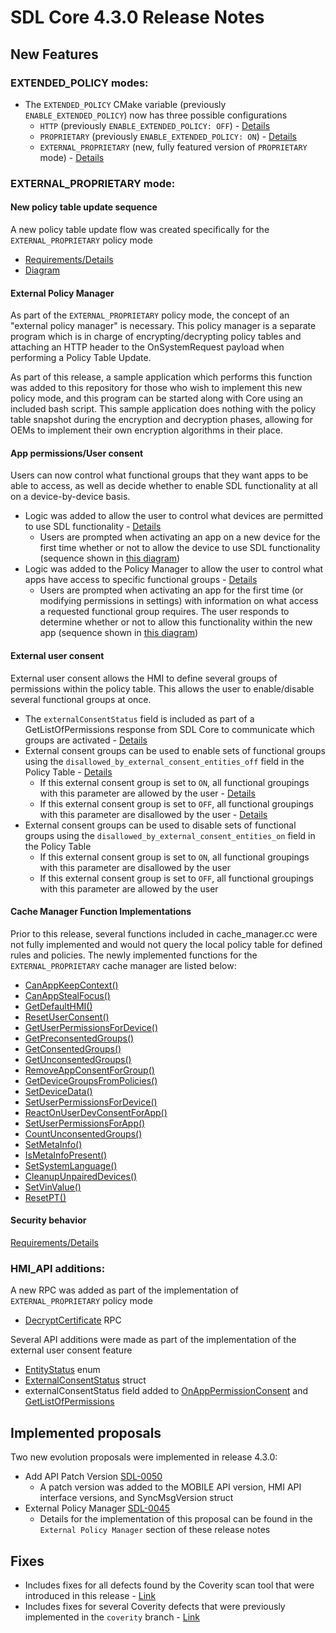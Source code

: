 # SDL Core 4.3.0 Release Notes

## New Features

### EXTENDED_POLICY modes:

  - The `EXTENDED_POLICY` CMake variable (previously `ENABLE_EXTENDED_POLICY`) now has three possible configurations
    - `HTTP` (previously `ENABLE_EXTENDED_POLICY: OFF`) - [Details](https://github.com/smartdevicelink/sdl_core/issues/941) 
    - `PROPRIETARY` (previously `ENABLE_EXTENDED_POLICY: ON`) - [Details](https://github.com/smartdevicelink/sdl_core/issues/940)
    - `EXTERNAL_PROPRIETARY` (new, fully featured version of `PROPRIETARY` mode) - [Details](https://github.com/smartdevicelink/sdl_core/issues/942)

### EXTERNAL_PROPRIETARY mode:
#### New policy table update sequence 
A new policy table update flow was created specifically for the `EXTERNAL_PROPRIETARY`  policy mode

- [Requirements/Details](https://github.com/smartdevicelink/sdl_core/issues/933) 
- [Diagram](https://user-images.githubusercontent.com/10549248/26896053-9417c604-4b91-11e7-9e47-524c930eb542.png)

#### External Policy Manager
As part of the `EXTERNAL_PROPRIETARY` policy mode, the concept of an "external policy manager" is necessary. This policy manager is a separate program which is in charge of encrypting/decrypting policy tables and attaching an HTTP header to the OnSystemRequest payload when performing a Policy Table Update.

As part of this release, a sample application which performs this function was added to this repository for those who wish to implement this new policy mode, and this program can be started along with Core using an included bash script. This sample application does nothing with the policy table snapshot during the encryption and decryption phases, allowing for OEMs to implement their own encryption algorithms in their place.

#### App permissions/User consent
Users can now control what functional groups that they want apps to be able to access, as well as decide whether to enable SDL functionality at all on a device-by-device basis. 

  - Logic was added to allow the user to control what devices are permitted to use SDL functionality - [Details](https://github.com/smartdevicelink/sdl_core/issues/934) 
    - Users are prompted when activating an app on a new device for the first time whether or not to allow the device to use SDL functionality (sequence shown in [this diagram](https://user-images.githubusercontent.com/10549248/26897493-ba378f2c-4b96-11e7-93b0-b24f01c7dc28.png))
  - Logic was added to the Policy Manager to allow the user to control what apps have access to specific functional groups - [Details](https://github.com/smartdevicelink/sdl_core/issues/939) 
    - Users are prompted when activating an app for the first time (or modifying permissions in settings) with information on what access a requested functional group requires. The user responds to determine whether or not to allow this functionality within the new app (sequence shown in [this diagram](https://user-images.githubusercontent.com/10549248/26902322-e6e02bf0-4ba6-11e7-98b3-c285396061a4.png))


#### External user consent
External user consent allows the HMI to define several groups of permissions within the policy table. This allows the user to enable/disable several functional groups at once.

  - The `externalConsentStatus` field is included as part of a GetListOfPermissions response from SDL Core to communicate which groups are activated - [Details](https://github.com/smartdevicelink/sdl_core/issues/1047)
  - External consent groups can be used to enable sets of functional groups using the `disallowed_by_external_consent_entities_off` field in the Policy Table - [Details](https://github.com/smartdevicelink/sdl_core/issues/1049)
    - If this external consent group is set to `ON`, all functional groupings with this parameter are allowed by the user - [Details](https://github.com/smartdevicelink/sdl_core/issues/1048)
    - If this external consent group is set to `OFF`, all functional groupings with this parameter are disallowed by the user - [Details](https://github.com/smartdevicelink/sdl_core/issues/1050)
  - External consent groups can be used to disable sets of functional groups using the `disallowed_by_external_consent_entities_on` field in the Policy Table
    - If this external consent group is set to `ON`, all functional groupings with this parameter are disallowed by the user
    - If this external consent group is set to `OFF`, all functional groupings with this parameter are allowed by the user

#### Cache Manager Function Implementations
Prior to this release, several functions included in cache_manager.cc were not fully implemented and would not query the local policy table for defined rules and policies. The newly implemented functions for the `EXTERNAL_PROPRIETARY` cache manager are listed below:

 - [CanAppKeepContext()](https://github.com/smartdevicelink/sdl_core/blob/release/4.3.0/src/components/policy/policy_external/src/cache_manager.cc#L310)
 - [CanAppStealFocus()](https://github.com/smartdevicelink/sdl_core/blob/release/4.3.0/src/components/policy/policy_external/src/cache_manager.cc#L363)
 - [GetDefaultHMI()](https://github.com/smartdevicelink/sdl_core/blob/release/4.3.0/src/components/policy/policy_external/src/cache_manager.cc#L374)
 - [ResetUserConsent()](https://github.com/smartdevicelink/sdl_core/blob/release/4.3.0/src/components/policy/policy_external/src/cache_manager.cc#L391)
 - [GetUserPermissionsForDevice()](https://github.com/smartdevicelink/sdl_core/blob/release/4.3.0/src/components/policy/policy_external/src/cache_manager.cc#L406)
 - [GetPreconsentedGroups()](https://github.com/smartdevicelink/sdl_core/blob/release/4.3.0/src/components/policy/policy_external/src/cache_manager.cc#L477)
 - [GetConsentedGroups()](https://github.com/smartdevicelink/sdl_core/blob/release/4.3.0/src/components/policy/policy_external/src/cache_manager.cc#L514)
 - [GetUnconsentedGroups()](https://github.com/smartdevicelink/sdl_core/blob/release/4.3.0/src/components/policy/policy_external/src/cache_manager.cc#L549)
 - [RemoveAppConsentForGroup()](https://github.com/smartdevicelink/sdl_core/blob/release/4.3.0/src/components/policy/policy_external/src/cache_manager.cc#L605)
 - [GetDeviceGroupsFromPolicies()](https://github.com/smartdevicelink/sdl_core/blob/release/4.3.0/src/components/policy/policy_external/src/cache_manager.cc#L799)
 - [SetDeviceData()](https://github.com/smartdevicelink/sdl_core/blob/release/4.3.0/src/components/policy/policy_external/src/cache_manager.cc#L975)
 - [SetUserPermissionsForDevice()](https://github.com/smartdevicelink/sdl_core/blob/release/4.3.0/src/components/policy/policy_external/src/cache_manager.cc#L1008)
 - [ReactOnUserDevConsentForApp()](https://github.com/smartdevicelink/sdl_core/blob/release/4.3.0/src/components/policy/policy_external/src/cache_manager.cc#L1043)
 - [SetUserPermissionsForApp()](https://github.com/smartdevicelink/sdl_core/blob/release/4.3.0/src/components/policy/policy_external/src/cache_manager.cc#L1076)
 - [CountUnconsentedGroups()](https://github.com/smartdevicelink/sdl_core/blob/release/4.3.0/src/components/policy/policy_external/src/cache_manager.cc#L1768)
 - [SetMetaInfo()](https://github.com/smartdevicelink/sdl_core/blob/release/4.3.0/src/components/policy/policy_external/src/cache_manager.cc#L1868) 
 - [IsMetaInfoPresent()](https://github.com/smartdevicelink/sdl_core/blob/release/4.3.0/src/components/policy/policy_external/src/cache_manager.cc#L1884)
 - [SetSystemLanguage()](https://github.com/smartdevicelink/sdl_core/blob/release/4.3.0/src/components/policy/policy_external/src/cache_manager.cc#L1893)
 - [CleanupUnpairedDevices()](https://github.com/smartdevicelink/sdl_core/blob/release/4.3.0/src/components/policy/policy_external/src/cache_manager.cc#L1919)
 - [SetVinValue()](https://github.com/smartdevicelink/sdl_core/blob/release/4.3.0/src/components/policy/policy_external/src/cache_manager.cc#L2175)
 - [ResetPT()](https://github.com/smartdevicelink/sdl_core/blob/release/4.3.0/src/components/policy/policy_external/src/cache_manager.cc#L2309)

#### Security behavior 
[Requirements/Details](https://github.com/smartdevicelink/sdl_core/issues/937)

### HMI_API additions:

A new RPC was added as part of the implementation of `EXTERNAL_PROPRIETARY` policy mode

  - [DecryptCertificate](https://github.com/smartdevicelink/sdl_core/blob/6283aa26e262d2d16ed1393989d8e0e062dba88d/src/components/interfaces/HMI_API.xml#L2468-L2476) RPC

Several API additions were made as part of the implementation of the external user consent feature

  - [EntityStatus](https://github.com/smartdevicelink/sdl_core/blob/6283aa26e262d2d16ed1393989d8e0e062dba88d/src/components/interfaces/HMI_API.xml#L1263-L1266) enum
  - [ExternalConsentStatus](https://github.com/smartdevicelink/sdl_core/blob/6283aa26e262d2d16ed1393989d8e0e062dba88d/src/components/interfaces/HMI_API.xml#L1268-L1278) struct
  - externalConsentStatus field added to [OnAppPermissionConsent](https://github.com/smartdevicelink/sdl_core/blob/6283aa26e262d2d16ed1393989d8e0e062dba88d/src/components/interfaces/HMI_API.xml#L4170-L4172) and [GetListOfPermissions](https://github.com/smartdevicelink/sdl_core/blob/6283aa26e262d2d16ed1393989d8e0e062dba88d/src/components/interfaces/HMI_API.xml#L4170-L4172)

## Implemented proposals
Two new evolution proposals were implemented in release 4.3.0:

- Add API Patch Version [SDL-0050](https://github.com/smartdevicelink/sdl_evolution/blob/master/proposals/0050-add-api-patch-version.md)
  - A patch version was added to the MOBILE API version, HMI API interface versions, and SyncMsgVersion struct
- External Policy Manager [SDL-0045](https://github.com/smartdevicelink/sdl_evolution/blob/master/proposals/0045-external-policy-manager.md)
  - Details for the implementation of this proposal can be found in the `External Policy Manager` section of these release notes

## Fixes
- Includes fixes for all defects found by the Coverity scan tool that were introduced in this release - [Link](https://github.com/smartdevicelink/sdl_core/issues/1641)
- Includes fixes for several Coverity defects that were previously implemented in the `coverity` branch - [Link](https://github.com/smartdevicelink/sdl_core/issues/1637)
